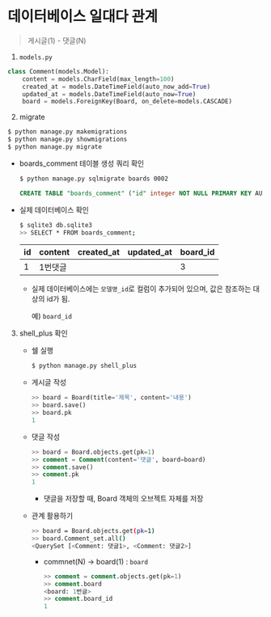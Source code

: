 # 데이터베이스 일대다 관계

> 게시글(1) - 댓글(N)

1. `models.py`

```python
class Comment(models.Model):
    content = models.CharField(max_length=100)
    created_at = models.DateTimeField(auto_now_add=True)
    updated_at = models.DateTimeField(auto_now=True)
    board = models.ForeignKey(Board, on_delete=models.CASCADE)
```



2. migrate

```bash
$ python manage.py makemigrations
$ python manage.py showmigrations
$ python manage.py migrate
```

* boards_comment 테이블 생성 쿼리 확인

  ```bash
  $ python manage.py sqlmigrate boards 0002
  ```

  ```sql
  CREATE TABLE "boards_comment" ("id" integer NOT NULL PRIMARY KEY AUTOINCREMENT, "content" varchar(100) NOT NULL, "created_at" datetime NOT NULL, "updated_at" datetime NOT NULL, "board_id" integer NOT NULL REFERENCES "boards_board" ("id") DEFERRABLE INITIALLY DEFERRED);
  ```

* 실제 데이터베이스 확인

  ```bash
  $ sqlite3 db.sqlite3
  >> SELECT * FROM boards_comment;
  ```

  | id   | content | created_at | updated_at | board_id |
  | ---- | ------- | ---------- | ---------- | -------- |
  | 1    | 1번댓글 |            |            | 3        |

  * 실제 데이터베이스에는 `모델명_id`로 컬럼이 추가되어 있으며, 값은 참조하는 대상의 id가 됨.

    예) `board_id`

3. shell_plus 확인

   * 쉘 실행

     ```bash
     $ python manage.py shell_plus
     ```


   * 게시글 작성

     ```sql
     >> board = Board(title='제목', content='내용')
     >> board.save()
     >> board.pk
     1
     ```


   * 댓글 작성

     ```sql
     >> board = Board.objects.get(pk=1)
     >> comment = Comment(content='댓글', board=board)
     >> comment.save()
     >> comment.pk
     1
     ```

     * 댓글을 저장할 때, Board 객체의 오브젝트 자체를 저장

   * 관계 활용하기

     ```bash
     >> board = Board.objects.get(pk=1)
     >> board.Comment_set.all()
     <QuerySet [<Comment: 댓글1>, <Comment: 댓글2>]
     ```

     * commnet(N) -> board(1) : `board`

       ```sql
       >> comment = comment.objects.get(pk=1)
       >> comment.board
       <board: 1번글>
       >> comment.board_id
       1
       ```

